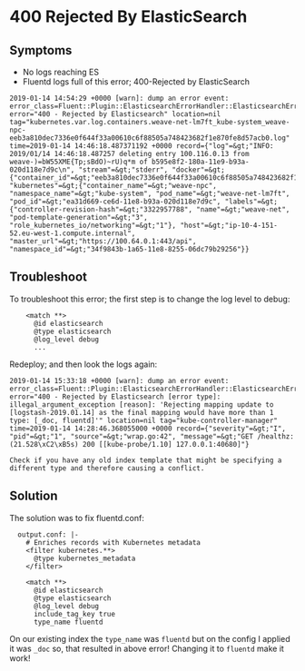 # 400 Rejected By ElasticSearch

## Symptoms

- No logs reaching ES
- Fluentd logs full of this error; 400-Rejected by ElasticSearch

```
2019-01-14 14:54:29 +0000 [warn]: dump an error event: error_class=Fluent::Plugin::ElasticsearchErrorHandler::ElasticsearchError error="400 - Rejected by Elasticsearch" location=nil tag="kubernetes.var.log.containers.weave-net-lm7ft_kube-system_weave-npc-eeb3a810dec7336e0f644f33a00610c6f88505a748423682f1e870fe8d57acb0.log" time=2019-01-14 14:46:18.487371192 +0000 record={"log"=&gt;"INFO: 2019/01/14 14:46:18.487257 deleting entry 100.116.0.13 from weave-)=bW55XME{Tp;sBdO)~rU)q*m of b595e8f2-180a-11e9-b93a-020d118e7d9c\n", "stream"=&gt;"stderr", "docker"=&gt;{"container_id"=&gt;"eeb3a810dec7336e0f644f33a00610c6f88505a748423682f1e870fe8d57acb0"}, "kubernetes"=&gt;{"container_name"=&gt;"weave-npc", "namespace_name"=&gt;"kube-system", "pod_name"=&gt;"weave-net-lm7ft", "pod_id"=&gt;"ea31d669-ce6d-11e8-b93a-020d118e7d9c", "labels"=&gt;{"controller-revision-hash"=&gt;"3322957788", "name"=&gt;"weave-net", "pod-template-generation"=&gt;"3", "role_kubernetes_io/networking"=&gt;"1"}, "host"=&gt;"ip-10-4-151-52.eu-west-1.compute.internal", "master_url"=&gt;"https://100.64.0.1:443/api", "namespace_id"=&gt;"34f9843b-1a65-11e8-8255-06dc79b29256"}}
```

## Troubleshoot

To troubleshoot this error; the first step is to change the log level to debug:

```
    <match **>
      @id elasticsearch
      @type elasticsearch
      @log_level debug
      ...
```

Redeploy; and then look the logs again:

```
2019-01-14 15:33:18 +0000 [warn]: dump an error event: error_class=Fluent::Plugin::ElasticsearchErrorHandler::ElasticsearchError error="400 - Rejected by Elasticsearch [error type]: illegal_argument_exception [reason]: 'Rejecting mapping update to [logstash-2019.01.14] as the final mapping would have more than 1 type: [_doc, fluentd]'" location=nil tag="kube-controller-manager" time=2019-01-14 14:28:46.368055000 +0000 record={"severity"=&gt;"I", "pid"=&gt;"1", "source"=&gt;"wrap.go:42", "message"=&gt;"GET /healthz: (21.528\xC2\xB5s) 200 [[kube-probe/1.10] 127.0.0.1:40680]"}
```

```
Check if you have any old index template that might be specifying a different type and therefore causing a conflict.
```

## Solution

The solution was to fix fluentd.conf:

```
  output.conf: |-
    # Enriches records with Kubernetes metadata
    <filter kubernetes.**>
      @type kubernetes_metadata
    </filter>
    
    <match **>
      @id elasticsearch
      @type elasticsearch
      @log_level debug
      include_tag_key true
      type_name fluentd
```

On our existing index the `type_name` was `fluentd` but on the config I applied it was `_doc` so, that resulted in above error! 
Changing it to `fluentd` make it work!
